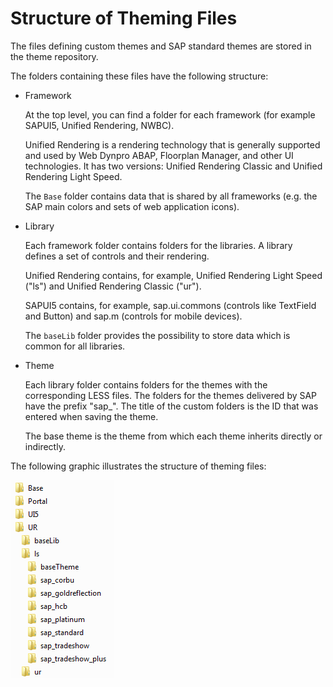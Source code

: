 <!-- loio71bcf850b58d49828df2b9ac408c7947 -->

# Structure of Theming Files

The files defining custom themes and SAP standard themes are stored in the theme repository.

The folders containing these files have the following structure:

-   Framework

    At the top level, you can find a folder for each framework \(for example SAPUI5, Unified Rendering, NWBC\).

    Unified Rendering is a rendering technology that is generally supported and used by Web Dynpro ABAP, Floorplan Manager, and other UI technologies. It has two versions: Unified Rendering Classic and Unified Rendering Light Speed.

    The `Base` folder contains data that is shared by all frameworks \(e.g. the SAP main colors and sets of web application icons\).

-   Library

    Each framework folder contains folders for the libraries. A library defines a set of controls and their rendering.

    Unified Rendering contains, for example, Unified Rendering Light Speed \("ls"\) and Unified Rendering Classic \("ur"\).

    SAPUI5 contains, for example, sap.ui.commons \(controls like TextField and Button\) and sap.m \(controls for mobile devices\).

    The `baseLib` folder provides the possibility to store data which is common for all libraries.

-   Theme

    Each library folder contains folders for the themes with the corresponding LESS files. The folders for the themes delivered by SAP have the prefix "sap\_". The title of the custom folders is the ID that was entered when saving the theme.

    The base theme is the theme from which each theme inherits directly or indirectly.


The following graphic illustrates the structure of theming files:

![File Structure](images/File_Structure_ca6c327.png)

